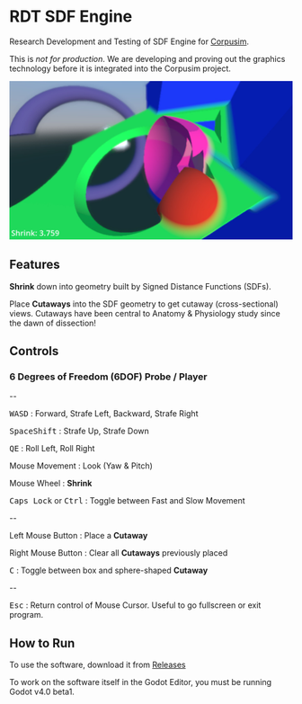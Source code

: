 # RDT SDF Engine

Research Development and Testing of SDF Engine for [Corpusim](https://www.corpusim.com).

This is *not for production*. We are developing and proving out the graphics technology before it is integrated into the Corpusim project.

![Banner_Image_RDT_SDF](images/Banner_Image_RDT_SDF.jpg)

## Features

**Shrink** down into geometry built by Signed Distance Functions (SDFs). 

Place **Cutaways** into the SDF geometry to get cutaway (cross-sectional) views. Cutaways have been central to Anatomy & Physiology study since the dawn of dissection!

## Controls

### 6 Degrees of Freedom (6DOF) Probe / Player

--

<kbd>W</kbd><kbd>A</kbd><kbd>S</kbd><kbd>D</kbd> : Forward, Strafe Left, Backward, Strafe Right

<kbd>Space</kbd><kbd>Shift</kbd> : Strafe Up, Strafe Down

<kbd>Q</kbd><kbd>E</kbd> : Roll Left, Roll Right

Mouse Movement : Look (Yaw & Pitch)

Mouse Wheel : **Shrink** 

<kbd>Caps Lock</kbd> or <kbd>Ctrl</kbd> : Toggle between Fast and Slow Movement

--

Left Mouse Button : Place a **Cutaway**

Right Mouse Button : Clear all **Cutaways** previously placed

<kbd>C</kbd> : Toggle between box and sphere-shaped **Cutaway**

--

<kbd>Esc</kbd> : Return control of Mouse Cursor. Useful to go fullscreen or exit program.

## How to Run

To use the software, download it from [Releases](https://github.com/Corpusim/Corpusim_RDT_SDF_Engine/releases)

To work on the software itself in the Godot Editor, you must be running Godot v4.0 beta1.